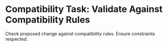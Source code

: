 # Compatibility Task: Validate Against Compatibility Rules

Check proposed change against compatibility rules. Ensure constraints respected.
